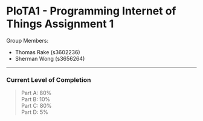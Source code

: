 # PIoTA1 - Programming Internet of Things Assignment 1  
Group Members:
- Thomas Rake (s3602236)
- Sherman Wong (s3656264)
___
### Current Level of Completion
> Part A: 80%  
> Part B: 10%  
> Part C: 80%  
> Part D: 5%  
